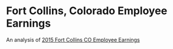 # Fort Collins, Colorado Employee Earnings
An analysis of [2015 Fort Collins CO Employee Earnings](http://www.fcgov.com/openbook/?action=browse-salaries)
